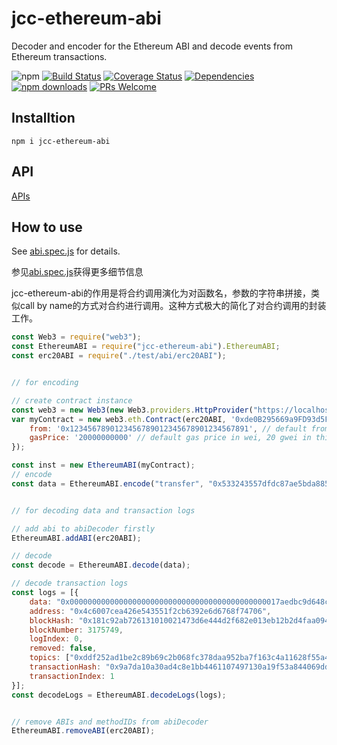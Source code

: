 # jcc-ethereum-abi

Decoder and encoder for the Ethereum ABI and decode events from Ethereum transactions.

![npm](https://img.shields.io/npm/v/jcc-ethereum-abi.svg)
[![Build Status](https://travis-ci.com/JCCDex/jcc-ethereum-abi.svg?branch=master)](https://travis-ci.com/JCCDex/jcc-ethereum-abi)
[![Coverage Status](https://coveralls.io/repos/github/JCCDex/jcc-ethereum-abi/badge.svg?branch=master)](https://coveralls.io/github/JCCDex/jcc-ethereum-abi?branch=master)
[![Dependencies](https://img.shields.io/david/JCCDex/jcc-ethereum-abi.svg?style=flat-square)](https://david-dm.org/JCCDex/jcc-ethereum-abi)
[![npm downloads](https://img.shields.io/npm/dm/jcc-ethereum-abi.svg)](http://npm-stat.com/charts.html?package=jcc-ethereum-abi)
[![PRs Welcome](https://img.shields.io/badge/PRs-welcome-brightgreen.svg?style=flat-square)](http://makeapullrequest.com)

## Installtion

```shell
npm i jcc-ethereum-abi
```

## API

[APIs](https://github.com/JCCDex/jcc-ethereum-abi/blob/master/docs/API.md)

## How to use

See [abi.spec.js](https://github.com/JCCDex/jcc-ethereum-abi/blob/master/test/abi.spec.js) for details.

参见[abi.spec.js](https://github.com/JCCDex/jcc-ethereum-abi/blob/master/test/abi.spec.js)获得更多细节信息

jcc-ethereum-abi的作用是将合约调用演化为对函数名，参数的字符串拼接，类似call by name的方式对合约进行调用。这种方式极大的简化了对合约调用的封装工作。

```javascript
const Web3 = require("web3");
const EthereumABI = require("jcc-ethereum-abi").EthereumABI;
const erc20ABI = require("./test/abi/erc20ABI");


// for encoding

// create contract instance
const web3 = new Web3(new Web3.providers.HttpProvider("https://localhost:8545"));
var myContract = new web3.eth.Contract(erc20ABI, '0xde0B295669a9FD93d5F28D9Ec85E40f4cb697BAe', {
    from: '0x1234567890123456789012345678901234567891', // default from address
    gasPrice: '20000000000' // default gas price in wei, 20 gwei in this case
});

const inst = new EthereumABI(myContract);
// encode
const data = EthereumABI.encode("transfer", "0x533243557dfdc87ae5bda885e22db00f87499971", "30000000000000000")


// for decoding data and transaction logs

// add abi to abiDecoder firstly
EthereumABI.addABI(erc20ABI);

// decode
const decode = EthereumABI.decode(data);

// decode transaction logs
const logs = [{
    data: "0x00000000000000000000000000000000000000000000017aedbc9d648c780000",
    address: "0x4c6007cea426e543551f2cb6392e6d6768f74706",
    blockHash: "0x181c92ab726131010021473d6e444d2f682e013eb12b2d4faa0946a8847c56f1",
    blockNumber: 3175749,
    logIndex: 0,
    removed: false,
    topics: ["0xddf252ad1be2c89b69c2b068fc378daa952ba7f163c4a11628f55a4df523b3ef", "0x000000000000000000000000687f6ab056708fcfd34b3226c0b70ddf95b2eab2", "0x00000000000000000000000066c9b619215db959ec137ede6b96f3fa6fd35a8a"],
    transactionHash: "0x9a7da10a30ad4c8e1bb4461107497130a19f53a844069dd3e019557ee1a423b8",
    transactionIndex: 1
}];
const decodeLogs = EthereumABI.decodeLogs(logs);


// remove ABIs and methodIDs from abiDecoder
EthereumABI.removeABI(erc20ABI);

```

